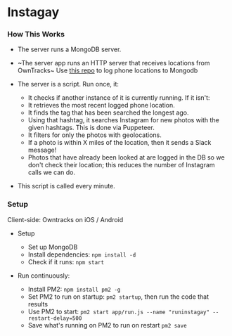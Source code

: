 # Instagay


### How This Works

- The server runs a MongoDB server.
- ~The server app runs an HTTP server that receives locations from OwnTracks~ Use [this repo](https://github.com/dantaeyoung/Owntracks-to-db) to log phone locations to Mongodb
- The server is a script. Run once, it:
  - It checks if another instance of it is currently running. If it isn't:
  - It retrieves the most recent logged phone location.
  - It finds the tag that has been searched the longest ago.
  - Using that hashtag, it searches Instagram for new photos with the given hashtags. This is done via Puppeteer.
  - It filters for only the photos with geolocations.
  - If a photo is within X miles of the location, then it sends a Slack message!
  - Photos that have already been looked at are logged in the DB so we don't check their location; this reduces the number of Instagram calls we can do.
  
- This script is called every minute.

### Setup

Client-side: Owntracks on iOS / Android

- Setup
  - Set up MongoDB
  - Install dependencies: `npm install -d`
  - Check if it runs: `npm start`

- Run continuously:
  - Install PM2: `npm install pm2 -g`
  - Set PM2 to run on startup: `pm2 startup`, then run the code that results
  - Use PM2 to start: `pm2 start app/run.js --name "runinstagay" --restart-delay=500`
  - Save what's running on PM2 to run on restart `pm2 save`
